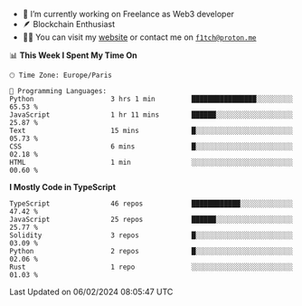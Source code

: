 - 🔭 I’m currently working on Freelance as Web3 developer
- 🪶 Blockchain Enthusiast
- 👨‍💻 You can visit my [website](https://f1tch.xyz) or contact me on [`f1tch@proton.me`](mailto:f1tch@proton.me)

<!--START_SECTION:waka-->
📊 **This Week I Spent My Time On** 

```text
🕑︎ Time Zone: Europe/Paris

💬 Programming Languages: 
Python                   3 hrs 1 min         ████████████████░░░░░░░░░   65.53 % 
JavaScript               1 hr 11 mins        ██████░░░░░░░░░░░░░░░░░░░   25.87 % 
Text                     15 mins             █░░░░░░░░░░░░░░░░░░░░░░░░   05.73 % 
CSS                      6 mins              █░░░░░░░░░░░░░░░░░░░░░░░░   02.18 % 
HTML                     1 min               ░░░░░░░░░░░░░░░░░░░░░░░░░   00.60 % 
```

**I Mostly Code in TypeScript** 

```text
TypeScript               46 repos            ████████████░░░░░░░░░░░░░   47.42 % 
JavaScript               25 repos            ██████░░░░░░░░░░░░░░░░░░░   25.77 % 
Solidity                 3 repos             █░░░░░░░░░░░░░░░░░░░░░░░░   03.09 % 
Python                   2 repos             █░░░░░░░░░░░░░░░░░░░░░░░░   02.06 % 
Rust                     1 repo              ░░░░░░░░░░░░░░░░░░░░░░░░░   01.03 % 
```




 Last Updated on 06/02/2024 08:05:47 UTC
<!--END_SECTION:waka-->
